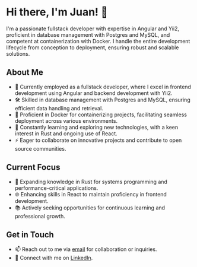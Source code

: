 # Hi there, I'm Juan! :wave:

I'm a passionate fullstack developer with expertise in Angular and Yii2, proficient in database management with Postgres and MySQL, and competent at containerization with Docker. I handle the entire development lifecycle from conception to deployment, ensuring robust and scalable solutions.

## About Me

- :briefcase: Currently employed as a fullstack developer, where I excel in frontend development using Angular and backend development with Yii2.
- :hammer_and_wrench: Skilled in database management with Postgres and MySQL, ensuring efficient data handling and retrieval.
- :whale: Proficient in Docker for containerizing projects, facilitating seamless deployment across various environments.
- :seedling: Constantly learning and exploring new technologies, with a keen interest in Rust and ongoing use of React.
- :zap: Eager to collaborate on innovative projects and contribute to open source communities.

## Current Focus

- :rocket: Expanding knowledge in Rust for systems programming and performance-critical applications.
- :globe_with_meridians: Enhancing skills in React to maintain proficiency in frontend development.
- :books: Actively seeking opportunities for continuous learning and professional growth.

## Get in Touch

- :mailbox: Reach out to me via [email](mailto:cjfsepu@protonmail.com) for collaboration or inquiries.
- :link: Connect with me on [LinkedIn](https://www.linkedin.com/in/cjfsepulveda/).
